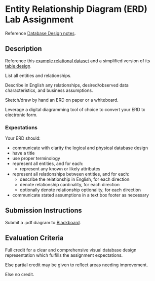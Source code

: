 # Entity Relationship Diagram (ERD) Lab Assignment

Reference [Database Design notes](https://github.com/gwu-business/istm-4121/blob/master/notes/database-design.md#instructional-modules).

## Description

Reference this [example relational dataset](https://github.com/gwu-business/radio-data/tree/master/data) and a simplified version of its [table design](https://github.com/gwu-business/istm-4121/blob/master/resources/exams/midterm/tables.md).

List all entities and relationships.

Describe in English
    any relationships,
    desired/observed data characteristics,
    and business assumptions.

Sketch/draw by hand an ERD on paper or a whiteboard.

Leverage a digital diagramming tool of choice to convert your ERD to electronic form.

### Expectations

Your ERD should:

 + communicate with clarity the logical and physical database design
 + have a title
 + use proper terminology
 + represent all entities, and for each:
   + represent any known or likely attributes
 + represent all relationships between entities, and for each:
   + describe the relationship in English, for each direction
   + denote relationship cardinality, for each direction
   + optionally denote relationship optionality, for each direction
 + communicate stated assumptions in a text box footer as necessary

## Submission Instructions

Submit a .pdf diagram to [Blackboard](https://blackboard.gwu.edu/webapps/assignment/uploadAssignment?content_id=_6904763_1&course_id=_260292_1&assign_group_id=&mode=cpview).

## Evaluation Criteria

Full credit for a clear and comprehensive visual database design representation which fulfills the assignment expectations.

Else partial credit may be given to reflect areas needing improvement.

Else no credit.
